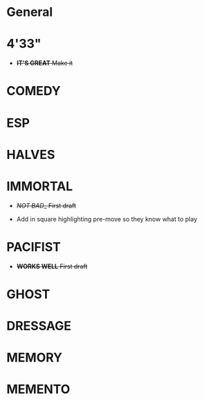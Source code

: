 # General

# 4'33"

- ~~__IT'S GREAT__ Make it~~

# COMEDY

# ESP

# HALVES

# IMMORTAL

- ~~_NOT BAD__ First draft~~

- Add in square highlighting pre-move so they know what to play

# PACIFIST

- ~~__WORKS WELL__ First draft~~

# GHOST

# DRESSAGE

# MEMORY

# MEMENTO
